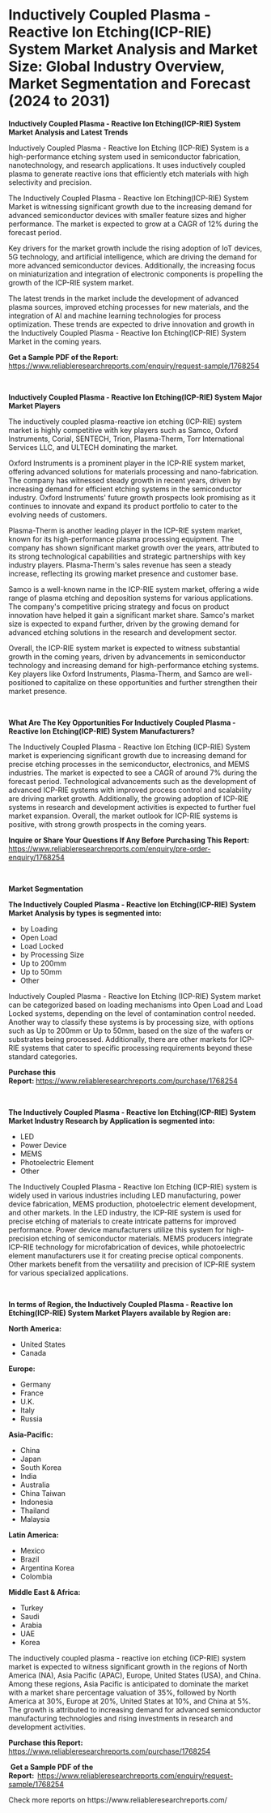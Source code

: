<p><h1>Inductively Coupled Plasma - Reactive Ion Etching(ICP-RIE) System Market Analysis and Market Size: Global Industry Overview, Market Segmentation and Forecast (2024 to 2031)</h1></p><p><strong>Inductively Coupled Plasma - Reactive Ion Etching(ICP-RIE) System Market Analysis and Latest Trends</strong></p>
<p><p>Inductively Coupled Plasma - Reactive Ion Etching (ICP-RIE) System is a high-performance etching system used in semiconductor fabrication, nanotechnology, and research applications. It uses inductively coupled plasma to generate reactive ions that efficiently etch materials with high selectivity and precision.</p><p>The Inductively Coupled Plasma - Reactive Ion Etching(ICP-RIE) System Market is witnessing significant growth due to the increasing demand for advanced semiconductor devices with smaller feature sizes and higher performance. The market is expected to grow at a CAGR of 12% during the forecast period.</p><p>Key drivers for the market growth include the rising adoption of IoT devices, 5G technology, and artificial intelligence, which are driving the demand for more advanced semiconductor devices. Additionally, the increasing focus on miniaturization and integration of electronic components is propelling the growth of the ICP-RIE system market.</p><p>The latest trends in the market include the development of advanced plasma sources, improved etching processes for new materials, and the integration of AI and machine learning technologies for process optimization. These trends are expected to drive innovation and growth in the Inductively Coupled Plasma - Reactive Ion Etching(ICP-RIE) System Market in the coming years.</p></p>
<p><strong>Get a Sample PDF of the Report:&nbsp;</strong> <a href="https://www.reliableresearchreports.com/enquiry/request-sample/1768254">https://www.reliableresearchreports.com/enquiry/request-sample/1768254</a></p>
<p>&nbsp;</p>
<p><strong>Inductively Coupled Plasma - Reactive Ion Etching(ICP-RIE) System Major Market Players</strong></p>
<p><p>The inductively coupled plasma-reactive ion etching (ICP-RIE) system market is highly competitive with key players such as Samco, Oxford Instruments, Corial, SENTECH, Trion, Plasma-Therm, Torr International Services LLC, and ULTECH dominating the market.</p><p>Oxford Instruments is a prominent player in the ICP-RIE system market, offering advanced solutions for materials processing and nano-fabrication. The company has witnessed steady growth in recent years, driven by increasing demand for efficient etching systems in the semiconductor industry. Oxford Instruments' future growth prospects look promising as it continues to innovate and expand its product portfolio to cater to the evolving needs of customers.</p><p>Plasma-Therm is another leading player in the ICP-RIE system market, known for its high-performance plasma processing equipment. The company has shown significant market growth over the years, attributed to its strong technological capabilities and strategic partnerships with key industry players. Plasma-Therm's sales revenue has seen a steady increase, reflecting its growing market presence and customer base.</p><p>Samco is a well-known name in the ICP-RIE system market, offering a wide range of plasma etching and deposition systems for various applications. The company's competitive pricing strategy and focus on product innovation have helped it gain a significant market share. Samco's market size is expected to expand further, driven by the growing demand for advanced etching solutions in the research and development sector.</p><p>Overall, the ICP-RIE system market is expected to witness substantial growth in the coming years, driven by advancements in semiconductor technology and increasing demand for high-performance etching systems. Key players like Oxford Instruments, Plasma-Therm, and Samco are well-positioned to capitalize on these opportunities and further strengthen their market presence.</p></p>
<p>&nbsp;</p>
<p><strong>What Are The Key Opportunities For Inductively Coupled Plasma - Reactive Ion Etching(ICP-RIE) System Manufacturers?</strong></p>
<p><p>The Inductively Coupled Plasma - Reactive Ion Etching (ICP-RIE) System market is experiencing significant growth due to increasing demand for precise etching processes in the semiconductor, electronics, and MEMS industries. The market is expected to see a CAGR of around 7% during the forecast period. Technological advancements such as the development of advanced ICP-RIE systems with improved process control and scalability are driving market growth. Additionally, the growing adoption of ICP-RIE systems in research and development activities is expected to further fuel market expansion. Overall, the market outlook for ICP-RIE systems is positive, with strong growth prospects in the coming years.</p></p>
<p><strong>Inquire or Share Your Questions If Any Before Purchasing This Report:</strong> <a href="https://www.reliableresearchreports.com/enquiry/pre-order-enquiry/1768254">https://www.reliableresearchreports.com/enquiry/pre-order-enquiry/1768254</a></p>
<p>&nbsp;</p>
<p><strong>Market Segmentation</strong></p>
<p><strong>The Inductively Coupled Plasma - Reactive Ion Etching(ICP-RIE) System Market Analysis by types is segmented into:</strong></p>
<p><ul><li>by Loading</li><li>Open Load</li><li>Load Locked</li><li>by Processing Size</li><li>Up to 200mm</li><li>Up to 50mm</li><li>Other</li></ul></p>
<p><p>Inductively Coupled Plasma - Reactive Ion Etching (ICP-RIE) System market can be categorized based on loading mechanisms into Open Load and Load Locked systems, depending on the level of contamination control needed. Another way to classify these systems is by processing size, with options such as Up to 200mm or Up to 50mm, based on the size of the wafers or substrates being processed. Additionally, there are other markets for ICP-RIE systems that cater to specific processing requirements beyond these standard categories.</p></p>
<p><strong>Purchase this Report:&nbsp;</strong><a href="https://www.reliableresearchreports.com/purchase/1768254">https://www.reliableresearchreports.com/purchase/1768254</a></p>
<p>&nbsp;</p>
<p><strong>The Inductively Coupled Plasma - Reactive Ion Etching(ICP-RIE) System Market Industry Research by Application is segmented into:</strong></p>
<p><ul><li>LED</li><li>Power Device</li><li>MEMS</li><li>Photoelectric Element</li><li>Other</li></ul></p>
<p><p>The Inductively Coupled Plasma - Reactive Ion Etching (ICP-RIE) system is widely used in various industries including LED manufacturing, power device fabrication, MEMS production, photoelectric element development, and other markets. In the LED industry, the ICP-RIE system is used for precise etching of materials to create intricate patterns for improved performance. Power device manufacturers utilize this system for high-precision etching of semiconductor materials. MEMS producers integrate ICP-RIE technology for microfabrication of devices, while photoelectric element manufacturers use it for creating precise optical components. Other markets benefit from the versatility and precision of ICP-RIE system for various specialized applications.</p></p>
<p>&nbsp;</p>
<p><strong>In terms of Region, the Inductively Coupled Plasma - Reactive Ion Etching(ICP-RIE) System Market Players available by Region are:</strong></p>
<p>
    <p> <strong> North America: </strong>
        <ul>
            <li>United States</li>
            <li>Canada</li>
        </ul>
        </p> 
    <p> <strong> Europe: </strong>
        <ul>
            <li>Germany</li>
            <li>France</li>
            <li>U.K.</li>
            <li>Italy</li>
            <li>Russia</li>
        </ul>
        </p> 
    <p> <strong> Asia-Pacific: </strong>
        <ul>
            <li>China</li>
            <li>Japan</li>
            <li>South Korea</li>
            <li>India</li>
            <li>Australia</li>
            <li>China Taiwan</li>
            <li>Indonesia</li>
            <li>Thailand</li>
            <li>Malaysia</li>
        </ul>
        </p> 
    <p> <strong> Latin America: </strong>
        <ul>
            <li>Mexico</li>
            <li>Brazil</li>
            <li>Argentina Korea</li>
            <li>Colombia</li>
        </ul>
        </p> 
    <p> <strong> Middle East & Africa: </strong>
        <ul>
            <li>Turkey</li>
            <li>Saudi</li>
            <li>Arabia</li>
            <li>UAE</li>
            <li>Korea</li>
        </ul>
    </p>
    </p>
<p><p>The inductively coupled plasma - reactive ion etching (ICP-RIE) system market is expected to witness significant growth in the regions of North America (NA), Asia Pacific (APAC), Europe, United States (USA), and China. Among these regions, Asia Pacific is anticipated to dominate the market with a market share percentage valuation of 35%, followed by North America at 30%, Europe at 20%, United States at 10%, and China at 5%. The growth is attributed to increasing demand for advanced semiconductor manufacturing technologies and rising investments in research and development activities.</p></p>
<p><strong>Purchase this Report: </strong><a href="https://www.reliableresearchreports.com/purchase/1768254">https://www.reliableresearchreports.com/purchase/1768254</a></p>
<p>&nbsp;<strong>Get a Sample PDF of the Report:&nbsp;&nbsp;</strong><a href="https://www.reliableresearchreports.com/enquiry/request-sample/1768254">https://www.reliableresearchreports.com/enquiry/request-sample/1768254</a></p>
<p><strong></strong></p>
<p>Check more reports on https://www.reliableresearchreports.com/</p>